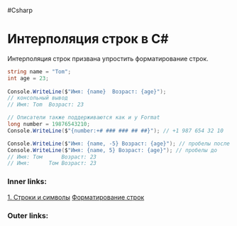 #Csharp 

# Интерполяция строк в C#

Интерполяция строк призвана упростить форматирование строк.

```csharp
string name = "Tom";
int age = 23;
 
Console.WriteLine($"Имя: {name}  Возраст: {age}");
// консольный вывод
// Имя: Tom  Возраст: 23

// Описатели также поддерживаются как и у Format
long number = 19876543210;
Console.WriteLine($"{number:+# ### ### ## ##}"); // +1 987 654 32 10

Console.WriteLine($"Имя: {name, -5} Возраст: {age}"); // пробелы после
Console.WriteLine($"Имя: {name, 5} Возраст: {age}"); // пробелы до
// Имя: Том      Возраст: 23
// Имя:      Том Возраст: 23
```

### Inner links:
[1. Строки и символы](1.%20Languages/C-sharp/0.%20Введение/4.%20Строки%20и%20символы/1.%20Строки%20и%20символы.md)
[Форматирование строк](1.%20Languages/C-sharp/0.%20Введение/4.%20Строки%20и%20символы/Форматирование%20строк.md)

### Outer links: